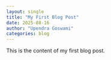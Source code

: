 ```yaml
---
layout: single
title: "My First Blog Post"
date: 2025-08-16
author: "Upendra Goswami"
categories: blog
---
```


This is the content of my first blog post.
